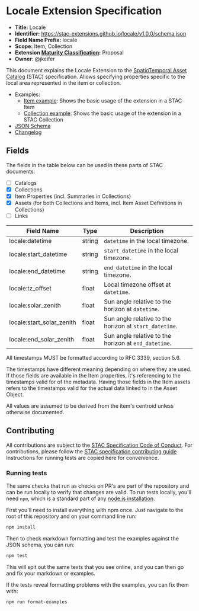 # Locale Extension Specification

- **Title:** Locale
- **Identifier:** <https://stac-extensions.github.io/locale/v1.0.0/schema.json>
- **Field Name Prefix:** locale
- **Scope:** Item, Collection
- **Extension [Maturity Classification](https://github.com/radiantearth/stac-spec/tree/master/extensions/README.md#extension-maturity):** Proposal
- **Owner**: @jkeifer

This document explains the Locale Extension to the [SpatioTemporal Asset Catalog](https://github.com/radiantearth/stac-spec) (STAC) specification. Allows specifying properties specific to the local area represented in the item or collection.

- Examples:
  - [Item example](examples/item.json): Shows the basic usage of the extension in a STAC Item
  - [Collection example](examples/collection.json): Shows the basic usage of the extension in a STAC Collection
- [JSON Schema](json-schema/schema.json)
- [Changelog](./CHANGELOG.md)

## Fields

The fields in the table below can be used in these parts of STAC documents:
- [ ] Catalogs
- [x] Collections
- [x] Item Properties (incl. Summaries in Collections)
- [x] Assets (for both Collections and Items, incl. Item Asset Definitions in Collections)
- [ ] Links

| Field Name                | Type    | Description                                            |
| ------------------------- | ------- | ------------------------------------------------------ |
| locale:datetime           | string  | `datetime` in the local timezone.                      |
| locale:start_datetime     | string  | `start_datetime` in the local timezone.                |
| locale:end_datetime       | string  | `end_datetime` in the local timezone.                  |
| locale:tz_offset          | float   | Local timezone offset at `datetime`.                   |
| locale:solar_zenith       | float   | Sun angle relative to the horizon at `datetime`.       |
| locale:start_solar_zenith | float   | Sun angle relative to the horizon at `start_datetime`. |
| locale:end_solar_zenith   | float   | Sun angle relative to the horizon at `end_datetime`.   |

All timestamps MUST be formatted according to RFC 3339, section 5.6.

The timestamps have different meaning depending on where they are used.
If those fields are available in the Item properties, it's referencing to the timestamps valid for of the metadata.
Having those fields in the Item assets refers to the timestamps valid for the actual data linked to in the Asset Object.

All values are assumed to be derived from the item's centroid unless otherwise documented.

## Contributing

All contributions are subject to the
[STAC Specification Code of Conduct](https://github.com/radiantearth/stac-spec/blob/master/CODE_OF_CONDUCT.md).
For contributions, please follow the
[STAC specification contributing guide](https://github.com/radiantearth/stac-spec/blob/master/CONTRIBUTING.md) Instructions
for running tests are copied here for convenience.

### Running tests

The same checks that run as checks on PR's are part of the repository and can be run locally to verify that changes are valid. 
To run tests locally, you'll need `npm`, which is a standard part of any [node.js installation](https://nodejs.org/en/download/).

First you'll need to install everything with npm once. Just navigate to the root of this repository and on 
your command line run:
```bash
npm install
```

Then to check markdown formatting and test the examples against the JSON schema, you can run:
```bash
npm test
```

This will spit out the same texts that you see online, and you can then go and fix your markdown or examples.

If the tests reveal formatting problems with the examples, you can fix them with:
```bash
npm run format-examples
```
